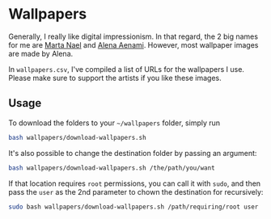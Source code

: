 # Wallpapers

Generally, I really like digital impressionism. In that regard, the 2 big names for me are
[Marta Nael](https://martanael.com/projects) and [Alena
Aenami](https://www.artstation.com/aenamiart). However, most wallpaper images are made
by Alena.

In `wallpapers.csv`, I've compiled a list of URLs for the wallpapers I use.
Please make sure to support the artists if you like these images.

## Usage

To download the folders to your `~/wallpapers` folder, simply run

```bash
bash wallpapers/download-wallpapers.sh
```

It's also possible to change the destination folder by passing an argument:

```bash
bash wallpapers/download-wallpapers.sh /the/path/you/want
```

If that location requires `root` permissions, you can call it with `sudo`, and then pass
the `user` as the 2nd parameter to chown the destination for recursively:

```bash
sudo bash wallpapers/download-wallpapers.sh /path/requiring/root user
```